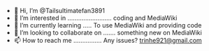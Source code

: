 - 👋 Hi, I’m @Tailsultimatefan3891
- 👀 I’m interested in ......................... coding and MediaWiki
- 🌱 I’m currently learning ..... To use MediaWiki and providing code
- 💞️ I’m looking to collaborate on ....... something new on MediaWiki
- 📫 How to reach me ................ Any issues? trinhe921@gmail.com

<!---
Tailsultimatefan3891/Tailsultimatefan3891 is a ✨ special ✨ repository because its `README.md` (this file) appears on your GitHub profile.
You can click the Preview link to take a look at your changes.
--->
